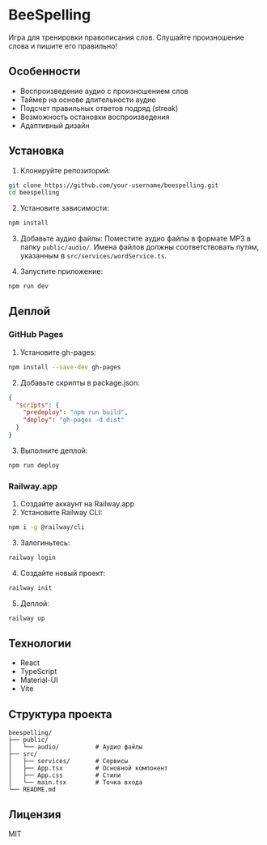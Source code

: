 # BeeSpelling

Игра для тренировки правописания слов. Слушайте произношение слова и пишите его правильно!

## Особенности

- Воспроизведение аудио с произношением слов
- Таймер на основе длительности аудио
- Подсчет правильных ответов подряд (streak)
- Возможность остановки воспроизведения
- Адаптивный дизайн

## Установка

1. Клонируйте репозиторий:
```bash
git clone https://github.com/your-username/beespelling.git
cd beespelling
```

2. Установите зависимости:
```bash
npm install
```

3. Добавьте аудио файлы:
Поместите аудио файлы в формате MP3 в папку `public/audio/`. Имена файлов должны соответствовать путям, указанным в `src/services/wordService.ts`.

4. Запустите приложение:
```bash
npm run dev
```

## Деплой

### GitHub Pages

1. Установите gh-pages:
```bash
npm install --save-dev gh-pages
```

2. Добавьте скрипты в package.json:
```json
{
  "scripts": {
    "predeploy": "npm run build",
    "deploy": "gh-pages -d dist"
  }
}
```

3. Выполните деплой:
```bash
npm run deploy
```

### Railway.app

1. Создайте аккаунт на Railway.app
2. Установите Railway CLI:
```bash
npm i -g @railway/cli
```

3. Залогиньтесь:
```bash
railway login
```

4. Создайте новый проект:
```bash
railway init
```

5. Деплой:
```bash
railway up
```

## Технологии

- React
- TypeScript
- Material-UI
- Vite

## Структура проекта

```
beespelling/
├── public/
│   └── audio/          # Аудио файлы
├── src/
│   ├── services/       # Сервисы
│   ├── App.tsx         # Основной компонент
│   ├── App.css         # Стили
│   └── main.tsx        # Точка входа
└── README.md
```

## Лицензия

MIT
